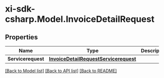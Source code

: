 # xi-sdk-csharp.Model.InvoiceDetailRequest

## Properties

Name | Type | Description | Notes
------------ | ------------- | ------------- | -------------
**Servicerequest** | [**InvoiceDetailRequestServicerequest**](InvoiceDetailRequestServicerequest.md) |  | [optional] 

[[Back to Model list]](../README.md#documentation-for-models) [[Back to API list]](../README.md#documentation-for-api-endpoints) [[Back to README]](../README.md)

